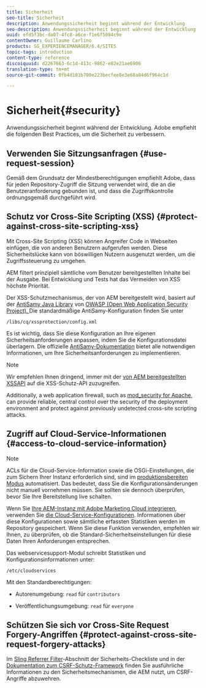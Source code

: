 ```yaml
---
title: Sicherheit
seo-title: Sicherheit
description: Anwendungssicherheit beginnt während der Entwicklung
seo-description: Anwendungssicherheit beginnt während der Entwicklung
uuid: efd5f3bc-da07-4fc8-a6ce-f1e6f5084c9e
contentOwner: Guillaume Carlino
products: SG_EXPERIENCEMANAGER/6.4/SITES
topic-tags: introduction
content-type: reference
discoiquuid: d2267663-6c1d-413c-9862-e82e21ae6906
translation-type: tm+mt
source-git-commit: 0fb4d181b700e223becfee8e3e68a84d6f964c1d

---
```



# Sicherheit{#security}

Anwendungssicherheit beginnt während der Entwicklung. Adobe empfiehlt die folgenden Best Practices, um die Sicherheit zu verbessern.

## Verwenden Sie Sitzungsanfragen {#use-request-session}

Gemäß dem Grundsatz der Mindestberechtigungen empfiehlt Adobe, dass für jeden Repository-Zugriff die Sitzung verwendet wird, die an die Benutzeranforderung gebunden ist, und dass die Zugriffskontrolle ordnungsgemäß durchgeführt wird.

## Schutz vor Cross-Site Scripting (XSS) {#protect-against-cross-site-scripting-xss}

Mit Cross-Site Scripting (XSS) können Angreifer Code in Webseiten einfügen, die von anderen Benutzern aufgerufen werden. Diese Sicherheitslücke kann von böswilligen Nutzern ausgenutzt werden, um die Zugriffssteuerung zu umgehen.

AEM filtert prinzipiell sämtliche vom Benutzer bereitgestellten Inhalte bei der Ausgabe. Bei Entwicklung und Tests hat das Vermeiden von XSS höchste Priorität.

Der XSS-Schutzmechanismus, der von AEM bereitgestellt wird, basiert auf der [AntiSamy Java Library](https://www.owasp.org/index.php/Category:OWASP_AntiSamy_Project) von [OWASP (Open Web Application Security Project). ](https://www.owasp.org/) Die standardmäßige AntiSamy-Konfiguration finden Sie unter

`/libs/cq/xssprotection/config.xml`

Es ist wichtig, dass Sie diese Konfiguration an Ihre eigenen Sicherheitsanforderungen anpassen, indem Sie die Konfigurationsdatei überlagern. Die offizielle [AntiSamy-Dokumentation](https://www.owasp.org/index.php/Category:OWASP_AntiSamy_Project) bietet alle notwendigen Informationen, um Ihre Sicherheitsanforderungen zu implementieren.

>[!NOTE]
>
>Wir empfehlen Ihnen dringend, immer mit der [von AEM bereitgestellten XSSAPI](https://helpx.adobe.com/experience-manager/6-4/sites/developing/using/reference-materials/javadoc/com/adobe/granite/xss/XSSAPI.html) auf die XSS-Schutz-API zuzugreifen.

Additionally, a web application firewall, such as [mod_security for Apache](https://www.modsecurity.org), can provide reliable, central control over the security of the deployment environment and protect against previously undetected cross-site scripting attacks.

## Zugriff auf Cloud-Service-Informationen {#access-to-cloud-service-information}

>[!NOTE]
>
>ACLs für die Cloud-Service-Information sowie die OSGi-Einstellungen, die zum Sichern Ihrer Instanz erforderlich sind, sind im [produktionsbereiten Modus](/help/sites-administering/production-ready.md) automatisiert. Das bedeutet, dass Sie die Konfigurationsänderungen nicht manuell vornehmen müssen. Sie sollten sie dennoch überprüfen, bevor Sie Ihre Bereitstellung live schalten.

Wenn Sie [Ihre AEM-Instanz mit Adobe Marketing Cloud integrieren](/help/sites-administering/marketing-cloud.md), verwenden Sie [die Cloud-Service-Konfigurationen](/help/sites-developing/extending-cloud-config.md). Informationen über diese Konfigurationen sowie sämtliche erfassten Statistiken werden im Repository gespeichert. Wenn Sie diese Funktion verwenden, empfehlen wir Ihnen, zu überprüfen, ob die Standard-Sicherheitseinstellungen für diese Daten Ihren Anforderungen entsprechen.

Das webservicesupport-Modul schreibt Statistiken und Konfigurationsinformationen unter:

`/etc/cloudservices`

Mit den Standardberechtigungen:

* Autorenumgebung: `read` für `contributors`

* Veröffentlichungsumgebung: `read` für `everyone`

## Schützen Sie sich vor Cross-Site Request Forgery-Angriffen {#protect-against-cross-site-request-forgery-attacks}

Im [Sling Referrer Filter](/help/sites-administering/security-checklist.md#protect-against-cross-site-request-forgery)-Abschnitt der Sicherheits-Checkliste und in der [Dokumentation zum CSRF-Schutz-Framework](/help/sites-developing/csrf-protection.md) finden Sie ausführliche Informationen zu den Sicherheitsmechanismen, die AEM nutzt, um CSRF-Angriffe abzuwehren.